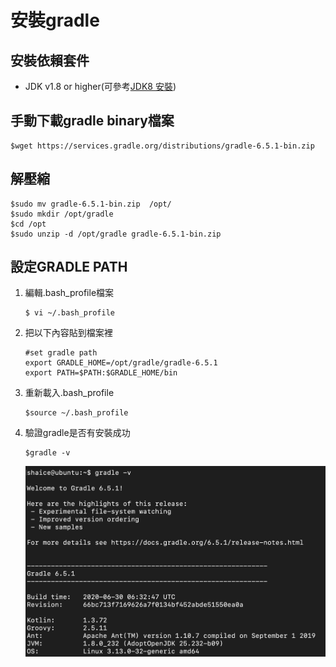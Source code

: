 # 安裝gradle
## 安裝依賴套件
- JDK v1.8 or higher(可參考[JDK8 安裝](../JDK8/adoptOpenJDK8_install.md))

## 手動下載gradle binary檔案
```
$wget https://services.gradle.org/distributions/gradle-6.5.1-bin.zip
```

## 解壓縮
```
$sudo mv gradle-6.5.1-bin.zip  /opt/
$sudo mkdir /opt/gradle
$cd /opt
$sudo unzip -d /opt/gradle gradle-6.5.1-bin.zip
```

## 設定GRADLE PATH
1. 編輯.bash_profile檔案
    ```
    $ vi ~/.bash_profile
    ```
2. 把以下內容貼到檔案裡
    ```
    #set gradle path
    export GRADLE_HOME=/opt/gradle/gradle-6.5.1
    export PATH=$PATH:$GRADLE_HOME/bin
    ```
3. 重新載入.bash_profile
    ```
    $source ~/.bash_profile
    ```
4. 驗證gradle是否有安裝成功
    ```
    $gradle -v
    ```
    ![check_gradle_is_available.png](gradle_install/check_gradle_is_available.png)